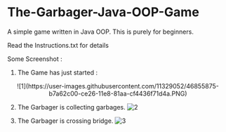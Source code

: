 # The-Garbager-Java-OOP-Game
A simple game written in Java OOP. This is purely for beginners.

Read the Instructions.txt for details

Some Screenshot : 

1. The Game has just started : 
<p align="center"> ![1](https://user-images.githubusercontent.com/11329052/46855875-b7a62c00-ce26-11e8-81aa-cf4436f71d4a.PNG) </p>


2. The Garbager is collecting garbages. 
![2](https://user-images.githubusercontent.com/11329052/46855878-b7a62c00-ce26-11e8-9aba-b84b773bc9cf.PNG) 


3. The Garbager is crossing bridge. 
  ![3](https://user-images.githubusercontent.com/11329052/46855879-b83ec280-ce26-11e8-8d7a-ff77201398a5.PNG) 
